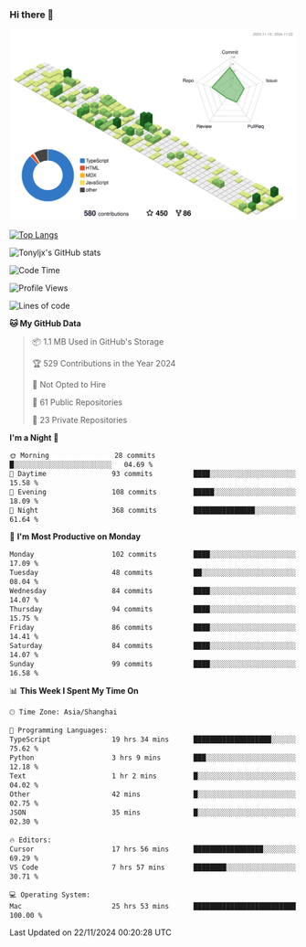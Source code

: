 ### Hi there 👋

![](./profile-3d-contrib/profile-green-animate.svg)

 

[![Top Langs](https://github-readme-stats.vercel.app/api/top-langs/?username=tonyljx)](https://github.com/anuraghazra/github-readme-stats)

![Tonyljx's GitHub stats](https://github-readme-stats.vercel.app/api?username=tonyljx&theme=default&show_icons=true)

 

<!--START_SECTION:waka-->
![Code Time](http://img.shields.io/badge/Code%20Time-929%20hrs%2021%20mins-blue)

![Profile Views](http://img.shields.io/badge/Profile%20Views-0-blue)

![Lines of code](https://img.shields.io/badge/From%20Hello%20World%20I%27ve%20Written-680.7%20thousand%20lines%20of%20code-blue)

**🐱 My GitHub Data** 

> 📦 1.1 MB Used in GitHub's Storage 
 > 
> 🏆 529 Contributions in the Year 2024
 > 
> 🚫 Not Opted to Hire
 > 
> 📜 61 Public Repositories 
 > 
> 🔑 23 Private Repositories 
 > 
**I'm a Night 🦉** 

```text
🌞 Morning                28 commits          █░░░░░░░░░░░░░░░░░░░░░░░░   04.69 % 
🌆 Daytime                93 commits          ████░░░░░░░░░░░░░░░░░░░░░   15.58 % 
🌃 Evening                108 commits         █████░░░░░░░░░░░░░░░░░░░░   18.09 % 
🌙 Night                  368 commits         ███████████████░░░░░░░░░░   61.64 % 
```
📅 **I'm Most Productive on Monday** 

```text
Monday                   102 commits         ████░░░░░░░░░░░░░░░░░░░░░   17.09 % 
Tuesday                  48 commits          ██░░░░░░░░░░░░░░░░░░░░░░░   08.04 % 
Wednesday                84 commits          ████░░░░░░░░░░░░░░░░░░░░░   14.07 % 
Thursday                 94 commits          ████░░░░░░░░░░░░░░░░░░░░░   15.75 % 
Friday                   86 commits          ████░░░░░░░░░░░░░░░░░░░░░   14.41 % 
Saturday                 84 commits          ████░░░░░░░░░░░░░░░░░░░░░   14.07 % 
Sunday                   99 commits          ████░░░░░░░░░░░░░░░░░░░░░   16.58 % 
```


📊 **This Week I Spent My Time On** 

```text
🕑︎ Time Zone: Asia/Shanghai

💬 Programming Languages: 
TypeScript               19 hrs 34 mins      ███████████████████░░░░░░   75.62 % 
Python                   3 hrs 9 mins        ███░░░░░░░░░░░░░░░░░░░░░░   12.18 % 
Text                     1 hr 2 mins         █░░░░░░░░░░░░░░░░░░░░░░░░   04.02 % 
Other                    42 mins             █░░░░░░░░░░░░░░░░░░░░░░░░   02.75 % 
JSON                     35 mins             █░░░░░░░░░░░░░░░░░░░░░░░░   02.30 % 

🔥 Editors: 
Cursor                   17 hrs 56 mins      █████████████████░░░░░░░░   69.29 % 
VS Code                  7 hrs 57 mins       ████████░░░░░░░░░░░░░░░░░   30.71 % 

💻 Operating System: 
Mac                      25 hrs 53 mins      █████████████████████████   100.00 % 
```


 Last Updated on 22/11/2024 00:20:28 UTC
<!--END_SECTION:waka-->

